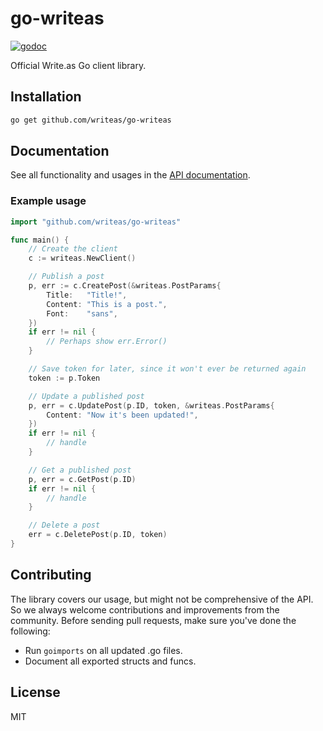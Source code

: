 # go-writeas

[![godoc](https://godoc.org/github.com/writeas/go-writeas?status.svg)](https://pkg.go.dev/github.com/writeas/go-writeas/v2)

Official Write.as Go client library.

## Installation

```bash
go get github.com/writeas/go-writeas
```

## Documentation

See all functionality and usages in the [API documentation](https://developers.write.as/docs/api/).

### Example usage

```go
import "github.com/writeas/go-writeas"

func main() {
	// Create the client
	c := writeas.NewClient()

	// Publish a post
	p, err := c.CreatePost(&writeas.PostParams{
		Title:   "Title!",
		Content: "This is a post.",
		Font:    "sans",
	})
	if err != nil {
		// Perhaps show err.Error()
	}

	// Save token for later, since it won't ever be returned again
	token := p.Token

	// Update a published post
	p, err = c.UpdatePost(p.ID, token, &writeas.PostParams{
		Content: "Now it's been updated!",
	})
	if err != nil {
		// handle
	}

	// Get a published post
	p, err = c.GetPost(p.ID)
	if err != nil {
		// handle
	}

	// Delete a post
	err = c.DeletePost(p.ID, token)
}
```

## Contributing

The library covers our usage, but might not be comprehensive of the API. So we always welcome contributions and improvements from the community. Before sending pull requests, make sure you've done the following:

* Run `goimports` on all updated .go files.
* Document all exported structs and funcs.

## License

MIT
